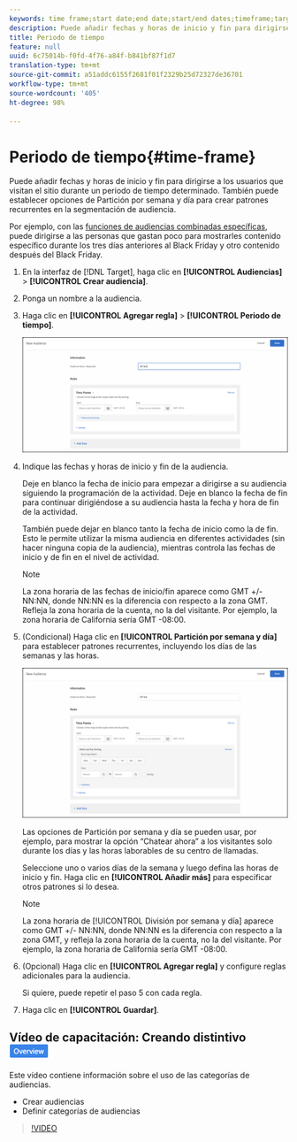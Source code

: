 ```yaml
---
keywords: time frame;start date;end date;start/end dates;timeframe;target schedule;week parting;day parting;parting
description: Puede añadir fechas y horas de inicio y fin para dirigirse a los usuarios que visitan el sitio durante un periodo de tiempo determinado. También puede establecer opciones de Partición por semana y día para crear patrones recurrentes en la segmentación de audiencia.
title: Periodo de tiempo
feature: null
uuid: 6c75014b-f0fd-4f76-a84f-b841bf87f1d7
translation-type: tm+mt
source-git-commit: a51addc6155f2681f01f2329b25d72327de36701
workflow-type: tm+mt
source-wordcount: '405'
ht-degree: 98%

---
```



# Periodo de tiempo{#time-frame}

Puede añadir fechas y horas de inicio y fin para dirigirse a los usuarios que visitan el sitio durante un periodo de tiempo determinado. También puede establecer opciones de Partición por semana y día para crear patrones recurrentes en la segmentación de audiencia.

Por ejemplo, con las [funciones de audiencias combinadas específicas](../../../c-target/combining-multiple-audiences.md#concept_A7386F1EA4394BD2AB72399C225981E5), puede dirigirse a las personas que gastan poco para mostrarles contenido específico durante los tres días anteriores al Black Friday y otro contenido después del Black Friday.

1. En la interfaz de [!DNL Target], haga clic en **[!UICONTROL Audiencias]** > **[!UICONTROL Crear audiencia]**.
1. Ponga un nombre a la audiencia.
1. Haga clic en **[!UICONTROL Agregar regla]** > **[!UICONTROL Periodo de tiempo]**.

   ![](assets/target_timeframe_dialog.png)

1. Indique las fechas y horas de inicio y fin de la audiencia.

   Deje en blanco la fecha de inicio para empezar a dirigirse a su audiencia siguiendo la programación de la actividad. Deje en blanco la fecha de fin para continuar dirigiéndose a su audiencia hasta la fecha y hora de fin de la actividad.

   También puede dejar en blanco tanto la fecha de inicio como la de fin. Esto le permite utilizar la misma audiencia en diferentes actividades (sin hacer ninguna copia de la audiencia), mientras controla las fechas de inicio y de fin en el nivel de actividad.

   >[!NOTE]
   >
   >La zona horaria de las fechas de inicio/fin aparece como GMT +/-NN:NN, donde NN:NN es la diferencia con respecto a la zona GMT. Refleja la zona horaria de la cuenta, no la del visitante. Por ejemplo, la zona horaria de California sería GMT -08:00.

1. (Condicional) Haga clic en **[!UICONTROL Partición por semana y día]** para establecer patrones recurrentes, incluyendo los días de las semanas y las horas.

   ![División por semana y día](assets/week_and_day_parting.png)

   Las opciones de Partición por semana y día se pueden usar, por ejemplo, para mostrar la opción “Chatear ahora” a los visitantes solo durante los días y las horas laborables de su centro de llamadas.

   Seleccione uno o varios días de la semana y luego defina las horas de inicio y fin. Haga clic en **[!UICONTROL Añadir más]** para especificar otros patrones si lo desea.

   >[!NOTE]
   >
   >La zona horaria de [!UICONTROL División por semana y día] aparece como GMT +/- NN:NN, donde NN:NN es la diferencia con respecto a la zona GMT, y refleja la zona horaria de la cuenta, no la del visitante. Por ejemplo, la zona horaria de California sería GMT -08:00.

1. (Opcional) Haga clic en **[!UICONTROL Agregar regla]** y configure reglas adicionales para la audiencia.

   Si quiere, puede repetir el paso 5 con cada regla.

1. Haga clic en **[!UICONTROL Guardar]**.

## Vídeo de capacitación: Creando distintivo ![Información general de Audiencias](/help/assets/overview.png)

Este vídeo contiene información sobre el uso de las categorías de audiencias.

* Crear audiencias
* Definir categorías de audiencias

>[!VIDEO](https://video.tv.adobe.com/v/17392)

